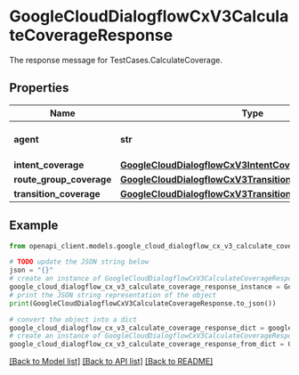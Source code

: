 # GoogleCloudDialogflowCxV3CalculateCoverageResponse

The response message for TestCases.CalculateCoverage.

## Properties

Name | Type | Description | Notes
------------ | ------------- | ------------- | -------------
**agent** | **str** | The agent to calculate coverage for. Format: &#x60;projects//locations//agents/&#x60;. | [optional] 
**intent_coverage** | [**GoogleCloudDialogflowCxV3IntentCoverage**](GoogleCloudDialogflowCxV3IntentCoverage.md) |  | [optional] 
**route_group_coverage** | [**GoogleCloudDialogflowCxV3TransitionRouteGroupCoverage**](GoogleCloudDialogflowCxV3TransitionRouteGroupCoverage.md) |  | [optional] 
**transition_coverage** | [**GoogleCloudDialogflowCxV3TransitionCoverage**](GoogleCloudDialogflowCxV3TransitionCoverage.md) |  | [optional] 

## Example

```python
from openapi_client.models.google_cloud_dialogflow_cx_v3_calculate_coverage_response import GoogleCloudDialogflowCxV3CalculateCoverageResponse

# TODO update the JSON string below
json = "{}"
# create an instance of GoogleCloudDialogflowCxV3CalculateCoverageResponse from a JSON string
google_cloud_dialogflow_cx_v3_calculate_coverage_response_instance = GoogleCloudDialogflowCxV3CalculateCoverageResponse.from_json(json)
# print the JSON string representation of the object
print(GoogleCloudDialogflowCxV3CalculateCoverageResponse.to_json())

# convert the object into a dict
google_cloud_dialogflow_cx_v3_calculate_coverage_response_dict = google_cloud_dialogflow_cx_v3_calculate_coverage_response_instance.to_dict()
# create an instance of GoogleCloudDialogflowCxV3CalculateCoverageResponse from a dict
google_cloud_dialogflow_cx_v3_calculate_coverage_response_from_dict = GoogleCloudDialogflowCxV3CalculateCoverageResponse.from_dict(google_cloud_dialogflow_cx_v3_calculate_coverage_response_dict)
```
[[Back to Model list]](../README.md#documentation-for-models) [[Back to API list]](../README.md#documentation-for-api-endpoints) [[Back to README]](../README.md)


